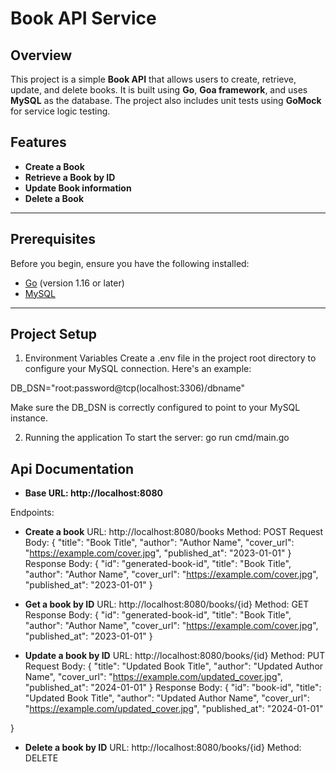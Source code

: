 # Book API Service

## Overview

This project is a simple **Book API** that allows users to create, retrieve, update, and delete books. It is built using **Go**, **Goa framework**, and uses **MySQL** as the database. The project also includes unit tests using **GoMock** for service logic testing.

## Features

- **Create a Book**
- **Retrieve a Book by ID**
- **Update Book information**
- **Delete a Book**

---

## Prerequisites

Before you begin, ensure you have the following installed:

- [Go](https://golang.org/doc/install) (version 1.16 or later)
- [MySQL](https://dev.mysql.com/downloads/mysql/)

---

## Project Setup

1. Environment Variables
Create a .env file in the project root directory to configure your MySQL connection. Here's an example:

DB_DSN="root:password@tcp(localhost:3306)/dbname"

Make sure the DB_DSN is correctly configured to point to your MySQL instance.

2. Running the application
To start the server: go run cmd/main.go

## Api Documentation

- **Base URL: http://localhost:8080**

Endpoints:

- **Create a book**
URL: http://localhost:8080/books
Method: POST
Request Body:
{
  "title": "Book Title",
  "author": "Author Name",
  "cover_url": "https://example.com/cover.jpg",
  "published_at": "2023-01-01"
}
Response Body:
{
  "id": "generated-book-id",
  "title": "Book Title",
  "author": "Author Name",
  "cover_url": "https://example.com/cover.jpg",
  "published_at": "2023-01-01"
}

- **Get a book by ID**
URL: http://localhost:8080/books/{id}
Method: GET
Response Body:
{
  "id": "generated-book-id",
  "title": "Book Title",
  "author": "Author Name",
  "cover_url": "https://example.com/cover.jpg",
  "published_at": "2023-01-01"
}

- **Update a book by ID**
URL: http://localhost:8080/books/{id}
Method: PUT
Request Body:
{
  "title": "Updated Book Title",
  "author": "Updated Author Name",
  "cover_url": "https://example.com/updated_cover.jpg",
  "published_at": "2024-01-01"
}
Response Body:
{
  "id": "book-id",
  "title": "Updated Book Title",
  "author": "Updated Author Name",
  "cover_url": "https://example.com/updated_cover.jpg",
  "published_at": "2024-01-01"

}

- **Delete a book by ID**
URL: http://localhost:8080/books/{id}
Method: DELETE


